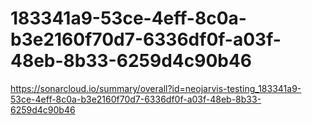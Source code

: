 # 183341a9-53ce-4eff-8c0a-b3e2160f70d7-6336df0f-a03f-48eb-8b33-6259d4c90b46
https://sonarcloud.io/summary/overall?id=neojarvis-testing_183341a9-53ce-4eff-8c0a-b3e2160f70d7-6336df0f-a03f-48eb-8b33-6259d4c90b46

